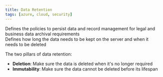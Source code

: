 ```yaml
---
title: Data Retention
tags: [azure, cloud, security]
---
```


Defines the policies to persist data and record management for legal and business data archival requirements  
Defines how long the data needs to be kept on the server and when it needs to be deleted

The two pillars of data retention:

* **Deletion**: Make sure the data is deleted when it's no longer required
* **Immutability**: Make sure the data cannot be deleted before its lifespan